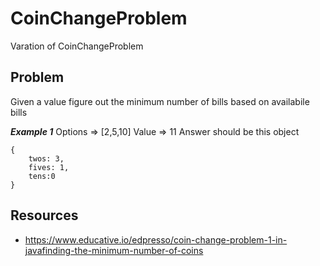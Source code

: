 # CoinChangeProblem

Varation of CoinChangeProblem

## Problem

Given a value figure out the minimum number of bills based on availabile bills

**_Example 1_**
Options => [2,5,10]
Value => 11
Answer should be this object

```
{
    twos: 3,
    fives: 1,
    tens:0
}
```

## Resources

- https://www.educative.io/edpresso/coin-change-problem-1-in-javafinding-the-minimum-number-of-coins
